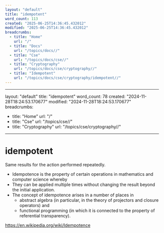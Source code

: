 ```yaml
---
layout: "default"
title: "idempotent"
word_count: 113
created: "2025-06-25T14:36:45.432012"
modified: "2025-06-25T14:36:45.432012"
breadcrumbs:
  - title: "Home"
    url: "/"
  - title: "Docs"
    url: "/topics/docs//"
  - title: "Cse"
    url: "/topics/docs/cse//"
  - title: "Cryptography"
    url: "/topics/docs/cse/cryptography//"
  - title: "Idempotent"
    url: "/topics/docs/cse/cryptography/idempotent//"
---
```

---
layout: "default"
title: "idempotent"
word_count: 78
created: "2024-11-28T18:24:53.170677"
modified: "2024-11-28T18:24:53.170677"
breadcrumbs:
  - title: "Home"
    url: "/"
  - title: "Cse"
    url: "/topics/cse//"
  - title: "Cryptography"
    url: "/topics/cse/cryptography//"
---
# idempotent

Same results for the action performed repeatedly.

- Idempotence is the property of certain operations in mathematics and computer science whereby
- They can be applied multiple times without changing the result beyond the initial application.
- The concept of idempotence arises in a number of places in
    - abstract algebra (in particular, in the theory of projectors and closure operators) and
    - functional programming (in which it is connected to the property of referential transparency).



https://en.wikipedia.org/wiki/Idempotence